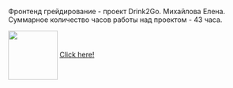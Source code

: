 Фронтенд грейдирование - проект Drink2Go.
Михайлова Елена.
Суммарное количество часов работы над проектом - 43 часа.

<img align="center" src="https://user-images.githubusercontent.com/96042722/194139024-5044d90c-8c75-40ca-bf00-8f15e18d4f10.svg" width="100px" height="100px"/>
<a align="center" href="https://elenamihailova.github.io/Drink2go/">Click here! </a>

